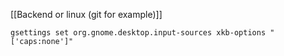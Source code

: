 [[Backend or linux (git for example)]]

```
gsettings set org.gnome.desktop.input-sources xkb-options "['caps:none']"
```
